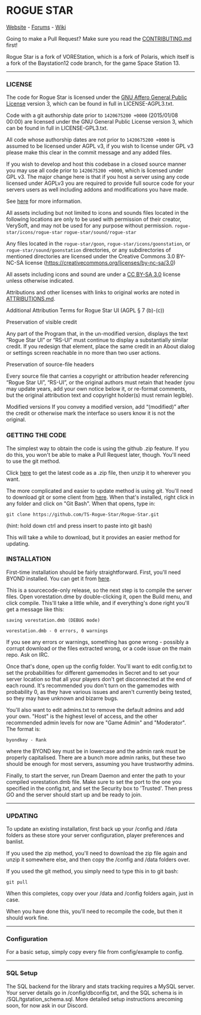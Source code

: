 # ROGUE STAR
[Website](https://rogue-star.net/) - [Forums](https://rogue-star.net/forums/index.php?sid=a270f1a1a2bdae63f0affd75af2fc4d6) - [Wiki](https://wiki.vore-station.net/)

Going to make a Pull Request? Make sure you read the [CONTRIBUTING.md](.github/CONTRIBUTING.md) first!

Rogue Star is a fork of VOREStation, which is a fork of Polaris, which itself is a fork of the Baystation12 code branch, for the game Space Station 13.

---

### LICENSE
The code for Rogue Star is licensed under the [GNU Affero General Public License](http://www.gnu.org/licenses/agpl.html) version 3, which can be found in full in LICENSE-AGPL3.txt.

Code with a git authorship date prior to `1420675200 +0000` (2015/01/08 00:00) are licensed under the GNU General Public License version 3, which can be found in full in LICENSE-GPL3.txt.

All code whose authorship dates are not prior to `1420675200 +0000` is assumed to be licensed under AGPL v3, if you wish to license under GPL v3 please make this clear in the commit message and any added files.

If you wish to develop and host this codebase in a closed source manner you may use all code prior to `1420675200 +0000`, which is licensed under GPL v3.  The major change here is that if you host a server using any code licensed under AGPLv3 you are required to provide full source code for your servers users as well including addons and modifications you have made.

See [here](https://www.gnu.org/licenses/why-affero-gpl.html) for more information.

All assets including but not limited to icons and sounds files located in the following locations are only to be used with permission of their creator, VerySoft, and may not be used for any purpose without permission.
`rogue-star/icons/rogue-star`
`rogue-star/sound/rogue-star`

Any files located in the
`rogue-star/goon`,
`rogue-star/icons/goonstation`, or
`rogue-star/sound/goonstation`
directories, or any subdirectories of mentioned directories are licensed under the
Creative Commons 3.0 BY-NC-SA license
(https://creativecommons.org/licenses/by-nc-sa/3.0)

All assets including icons and sound are under a [CC BY-SA 3.0](http://creativecommons.org/licenses/by-sa/3.0/) license unless otherwise indicated.

Attributions and other licenses with links to original works are noted in [ATTRIBUTIONS.md](./ATTRIBUTIONS.md).

Additional Attribution Terms for Rogue Star UI (AGPL § 7 (b)-(c))

Preservation of visible credit

Any part of the Program that, in the un-modified version, displays the text “Rogue Star UI” or “RS-UI” must continue to display a substantially similar credit.  If you redesign that element, place the same credit in an About dialog or settings screen reachable in no more than two user actions.

Preservation of source-file headers

Every source file that carries a copyright or attribution header referencing “Rogue Star UI”, “RS-UI”, or the original authors must retain that header (you may update years, add your own notice below it, or re-format comments, but the original attribution text and copyright holder(s) must remain legible).

Modified versions
If you convey a modified version, add “(modified)” after the credit or otherwise mark the interface so users know it is not the original. 

### GETTING THE CODE
The simplest way to obtain the code is using the github .zip feature. If you do this, you won't be able to make a Pull Request later, though. You'll need to use the git method.

Click [here](https://github.com/TS-Rogue-Star/Rogue-Star/archive/master.zip) to get the latest code as a .zip file, then unzip it to wherever you want.

The more complicated and easier to update method is using git.  You'll need to download git or some client from [here](http://git-scm.com/).  When that's installed, right click in any folder and click on "Git Bash".  When that opens, type in:

    git clone https://github.com/TS-Rogue-Star/Rogue-Star.git

(hint: hold down ctrl and press insert to paste into git bash)

This will take a while to download, but it provides an easier method for updating.

### INSTALLATION

First-time installation should be fairly straightforward.  First, you'll need BYOND installed.  You can get it from [here](http://www.byond.com/).

This is a sourcecode-only release, so the next step is to compile the server files.  Open vorestation.dme by double-clicking it, open the Build menu, and click compile.  This'll take a little while, and if everything's done right you'll get a message like this:

    saving vorestation.dmb (DEBUG mode)

    vorestation.dmb - 0 errors, 0 warnings

If you see any errors or warnings, something has gone wrong - possibly a corrupt download or the files extracted wrong, or a code issue on the main repo.  Ask on IRC.

Once that's done, open up the config folder.  You'll want to edit config.txt to set the probabilities for different gamemodes in Secret and to set your server location so that all your players don't get disconnected at the end of each round.  It's recommended you don't turn on the gamemodes with probability 0, as they have various issues and aren't currently being tested, so they may have unknown and bizarre bugs.

You'll also want to edit admins.txt to remove the default admins and add your own.  "Host" is the highest level of access, and the other recommended admin levels for now are "Game Admin" and "Moderator".  The format is:

    byondkey - Rank

where the BYOND key must be in lowercase and the admin rank must be properly capitalised.  There are a bunch more admin ranks, but these two should be enough for most servers, assuming you have trustworthy admins.

Finally, to start the server, run Dream Daemon and enter the path to your compiled vorestation.dmb file.  Make sure to set the port to the one you  specified in the config.txt, and set the Security box to 'Trusted'.  Then press GO and the server should start up and be ready to join.

---

### UPDATING

To update an existing installation, first back up your /config and /data folders
as these store your server configuration, player preferences and banlist.

If you used the zip method, you'll need to download the zip file again and unzip it somewhere else, and then copy the /config and /data folders over.

If you used the git method, you simply need to type this in to git bash:

    git pull

When this completes, copy over your /data and /config folders again, just in case.

When you have done this, you'll need to recompile the code, but then it should work fine.

---

### Configuration

For a basic setup, simply copy every file from config/example to config.

---

### SQL Setup

The SQL backend for the library and stats tracking requires a MySQL server.  Your server details go in /config/dbconfig.txt, and the SQL schema is in /SQL/tgstation_schema.sql.  More detailed setup instructions arecoming soon, for now ask in our Discord.
